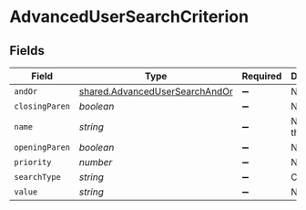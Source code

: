 # AdvancedUserSearchCriterion


## Fields

| Field                                                                            | Type                                                                             | Required                                                                         | Description                                                                      | Example                                                                          |
| -------------------------------------------------------------------------------- | -------------------------------------------------------------------------------- | -------------------------------------------------------------------------------- | -------------------------------------------------------------------------------- | -------------------------------------------------------------------------------- |
| `andOr`                                                                          | [shared.AdvancedUserSearchAndOr](../../models/shared/advancedusersearchandor.md) | :heavy_minus_sign:                                                               | N/A                                                                              |                                                                                  |
| `closingParen`                                                                   | *boolean*                                                                        | :heavy_minus_sign:                                                               | N/A                                                                              |                                                                                  |
| `name`                                                                           | *string*                                                                         | :heavy_minus_sign:                                                               | Name of the criteria                                                             | Email Address                                                                    |
| `openingParen`                                                                   | *boolean*                                                                        | :heavy_minus_sign:                                                               | N/A                                                                              |                                                                                  |
| `priority`                                                                       | *number*                                                                         | :heavy_minus_sign:                                                               | N/A                                                                              |                                                                                  |
| `searchType`                                                                     | *string*                                                                         | :heavy_minus_sign:                                                               | Operator                                                                         | like                                                                             |
| `value`                                                                          | *string*                                                                         | :heavy_minus_sign:                                                               | N/A                                                                              | company.com                                                                      |